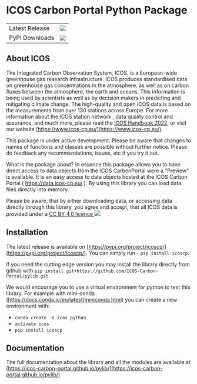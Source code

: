 # ICOS Carbon Portal Python Package
<table>
    <tr>
        <td>Latest Release</td>
        <td>
            <a href="https://pypi.org/project/icoscp/"/>
            <img src="https://badge.fury.io/py/icoscp.svg"/>
        </td>
    </tr>
    <tr>
        <td>PyPI Downloads</td>
        <td>
            <a href="https://pepy.tech/project/icoscp"/>
            <img src="https://static.pepy.tech/personalized-badge/icoscp?period=total&units=international_system&left_color=black&right_color=orange&left_text=Downloads"/>
        </td>
    </tr>
</table>

## About ICOS

The Integrated Carbon Observation System, ICOS, is a European-wide greenhouse gas research infrastructure. ICOS produces standardised data on greenhouse gas concentrations in the atmosphere, as well as on carbon fluxes between the atmosphere, the earth and oceans. This information is being used by scientists as well as by decision makers in predicting and mitigating climate change. The high-quality and open ICOS data is based on the measurements from over 130 stations across Europe. For more information about the ICOS station network , data quality control and assurance, and much more, please read the [ICOS Handbook 2022](https://www.icos-cp.eu/sites/default/files/2022-03/ICOS_handbook_2022_WEB.pdf), or visit our website [https://www.icos-cp.eu/](https://www.icos-cp.eu/).

This package is under active development. Please be aware that changes to names of functions and classes are possible without further notice. Please do feedback any recommendations, issues, etc if you try it out.


What is the package about?
In essence this package allows you to have direct access to data objects from the ICOS CarbonPortal were a "Preview" is available. It is an easy access to data objects hosted at the ICOS Carbon Portal ( https://data.icos-cp.eu/ ). By using this library you can load data files directly into memory.

Please be aware, that by either downloading data, or accessing data directly through this library, you agree and accept, that all ICOS data is provided under a <a href="https://data.icos-cp.eu/licence" target="_blank">CC BY 4.0 licence <img src="https://www.icos-cp.eu/sites/default/files/inline-images/creativecommons.png"></a>

## Installation
The latest release is available on [https://pypi.org/project/icoscp/](https://pypi.org/project/icoscp/). You can simply run - `pip install icoscp`.

If you need the cutting edge version you may install the library directly from github with
`pip install git+https://github.com/ICOS-Carbon-Portal/pylib.git`

We would encourage you to use a virtual environment for python to test this library.
For example with mini-conda (https://docs.conda.io/en/latest/miniconda.html) you can create a new environment with:

- `conda create -n icos python`
- `activate icos`
- `pip install icoscp`

## Documentation
The full documentation about the library and all the modules are available at [https://icos-carbon-portal.github.io/pylib/](https://icos-carbon-portal.github.io/pylib/)
